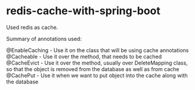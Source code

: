 # redis-cache-with-spring-boot

Used redis as cache.

Summary of annotations used:

@EnableCaching - Use it on the class that will be using cache annotations
@Cacheable - Use it over the method, that needs to be cached
@CacheEvict - Use it over the method, usually over DeleteMapping class, so that the object is removed from the database as well as from cache
@CachePut - Use it when we want to put object into the cache along with the database
